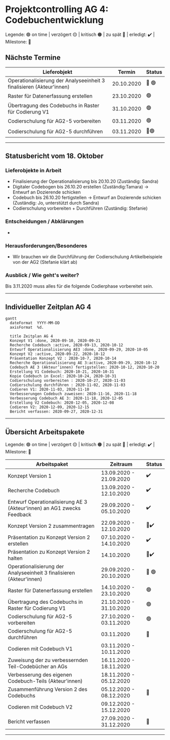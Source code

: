 # Projektcontrolling AG 4: Codebuchentwicklung


Legende: 🟢 on time | verzögert 🟡 | kritisch 🟠 | zu spät 🔴 | erledigt: ✔️ | Milestone: 🔷
## Nächste Termine
<!-- erledigte Zeilen  hier einfügen 
| Termin | Lieferobjekt | Status |
| -------- | -------- | -------- | 

-->

| Lieferobjekt | Termin | Status |
| -------- | -------- | -------- | 
| Operationalisierung der Analyseeinheit 3 finalisieren (Akteur'innen) | 20.10.2020|🔷 🟢|
| Raster für Datenerfassung erstellen | 23.10.2020 | 🟢 |
| Übertragung des Codebuchs in Raster für Codierung V1 | 31.10.2020  |🟢
| Codierschulung für AG2-5 vorbereiten | 03.11.2020 | 🟢
| Codierschulung für AG2-5 durchführen | 03.11.2020 | 🔷🟢|

<!--  NEUE ZEILEN OBEN REINKOPIEREN
Ihr könnt sie unten aus der Tabelle mit den Arbeitspaketen rauskopieren und oben einfügen
-->

----
<!-- Bitte jeweils den neusten zuoberst einfügen -->

## Statusbericht vom 18. Oktober
### Lieferobjekte in Arbeit

<!-- Was zu erledigen war. Wo ihr dran seid -->
- Finalisierung der Operationalisierung bis 20.10.20 (Zuständig: Sandra)
- Digitaler Codebogen bis 26.10.20 erstellen (Zuständig:Tamara) -> Entwurf an Dozierende schicken
- Codebuch bis 26.10.20 fertigstellen -> Entwurf an Dozierende schicken (Zuständig: Jo, unterstützt durch Sandra)
- Codierschulung vorbereiten + Durchführen (Zuständig: Stefanie)

<!-- falls Tabellen benötigt werden
| Column 1 | Column 2 | Column 3 |
| -------- | -------- | -------- |
| Text     | Text     | Text     |

-->
### Entscheidungen / Abklärungen
<!-- Was war zu entscheiden / abzuklären, mit wem.  -->
* 
### Herausforderungen/Besonderes
<!-- speziell Erwähnenswertes | Abhängigkeiten von anderen AGs-->
* Wir brauchen wir die Durchführung der Codierschulung Artikelbeispiele von der AG2 (Stefanie klärt ab)

### Ausblick / Wie geht's weiter?
<!-- Was kommt als nächstes? | kommende Arbeitspakete -->
Bis 3.11.2020 muss alles für die folgende Codierphase vorbereitet sein.



----
## Individueller Zeitplan AG 4
<!-- Dieses GANTT haben wir mit [mermaid](https://pad.gwdg.de/features?both#Mermaid) erstellt.-->
```mermaid
gantt
  dateFormat  YYYY-MM-DD
  axisFormat  %d.
 
  title Zeitplan AG 4
  Konzept V1 :done, 2020-09-10, 2020-09-21
  Recherche Codebuch :active, 2020-09-13, 2020-10-12
  Entwurf Operationalisierung AE3 :done, 2020-09-29, 2020-10-05
  Konzept V2 :active, 2020-09-22, 2020-10-12
  Präsentation Konzept V2 : 2020-10-7, 2020-10-14
  Recherche Operationalisierung AE 3:active, 2020-09-29, 2020-10-12
  Codebuch AE 3 (Akteur’innen) fertigstellen: 2020-10-12, 2020-10-20
  Erstellung V1 Codebuch: 2020-10-21, 2020-10-31
  Kopie Codebuch in Excel: 2020-10-24, 2020-10-31 
  Codierschulung vorbereiten : 2020-10-27, 2020-11-03
  Codierschulung durchführen : 2020-11-02, 2020-11-03
  Codieren V1: 2020-11-03, 2020-11-10
  Verbesserungen Codebuch zuweisen: 2020-11-16, 2020-11-18
  Verbesserung Codebuch AE 3: 2020-11-18, 2020-12-05
  Erstellung V2 Codebuch: 2020-12-05, 2020-12-08
  Codieren V2: 2020-12-09, 2020-12-15
  Bericht verfassen: 2020-09-27, 2020-12-31

```

----
## Übersicht Arbeitspakete
<!-- erledigte Zeilen löschen oder abhaken: ✔️ -->

Legende: 🟢 on time | verzögert 🟡 | kritisch 🟠 | zu spät 🔴 | erledigt: ✔️ | Milestone: 🔷

| Arbeitspaket | Zeitraum | Status |
| ------------ | ----------- | ----- |
| Konzept Version 1 | 13.09.2020 - 21.09.2020 |✔️ |
| Recherche Codebuch | 13.09.2020 - 12.10.2020 | ✔️|
| Entwurf Operationalisierung AE 3 (Akteur'innen) an AG1 zwecks Feedback | 29.09.2020 - 05.10.2020 |✔️  |
| Konzept Version 2 zusammentragen| 22.09.2020 - 12.10.2020 | 🔷✔️|
| Präsentation zu Konzept Version 2 erstellen | 07.10.2020 - 14.10.2020| ✔️|
| Präsentation zu Konzept Version 2 halten | 14.10.2020 | 🔷✔️|
| Operationalisierung der Analyseeinheit 3 finalisieren (Akteur'innen) | 29.09.2020 - 20.10.2020|🔷 🟢|
| Raster für Datenerfassung erstellen | 14.10.2020 - 23.10.2020 | 🟢 |
| Übertragung des Codebuchs in Raster für Codierung V1 | 21.10.2020 - 31.10.2020  |🟢
| Codierschulung für AG2-5 vorbereiten | 27.10.2020 - 03.11.2020 | 🟢
| Codierschulung für AG2-5 durchführen | 03.11.2020 | 🔷|
| Codieren mit Codebuch V1 | 03.11.2020 - 10.11.2020| |
| Zuweisung der zu verbessernden Teil-Codebücher an AGs | 16.11.2020 - 18.11.2020| |
| Verbesserung des eigenen Codebuch-Teils (Akteur'innen) | 18.11.2020 - 05.12.2020| |
| Zusammenführung Version 2 des Codebuchs | 05.12.2020 - 08.12.2020 | 🔷|
| Codieren mit Codebuch V2| 09.12.2020 - 15.12.2020 | |
| Bericht verfassen| 27.09.2020 - 31.12.2020|🔷 |

----
